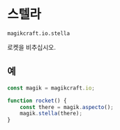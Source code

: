 
# 스텔라

`magikcraft.io.stella`

로켓을 비추십시오.

## 예

```javascript
const magik = magikcraft.io;

function rocket() {
    const there = magik.aspecto();
    magik.stella(there);
}
```